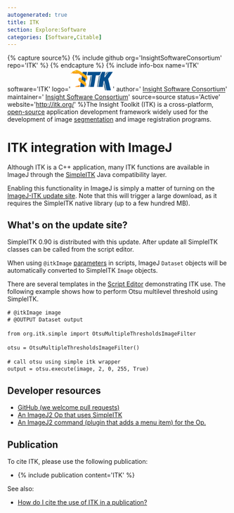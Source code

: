 ```yaml
---
autogenerated: true
title: ITK
section: Explore:Software
categories: [Software,Citable]
---
```



{% capture source%}
{% include github org='InsightSoftwareConsortium' repo='ITK' %}
{% endcapture %}
{% include info-box name='ITK' software='ITK' logo='<img src="/media/logos/itk.png" width="96"/>' author=' [Insight Software Consortium](http://itk.org/)' maintainer=' [Insight Software Consortium](http://itk.org/)' source=source status='Active' website='http://itk.org/' %}The Insight Toolkit (ITK) is a cross-platform, [open-source](/Open_Source) application development framework widely used for the development of image [segmentation](/imaging/segmentation) and image registration programs.

# ITK integration with ImageJ

Although ITK is a C++ application, many ITK functions are available in ImageJ through the [SimpleITK](http://www.simpleitk.org/) Java compatibility layer.

Enabling this functionality in ImageJ is simply a matter of turning on the [ImageJ-ITK update site](/list-of-update-sites). Note that this will trigger a large download, as it requires the SimpleITK native library (up to a few hundred MB).

## What's on the update site?

SimpleITK 0.90 is distributed with this update. After update all SimpleITK classes can be called from the script editor.

When using `@itkImage` [parameters](/scripting/parameters) in scripts, ImageJ `Dataset` objects will be automatically converted to SimpleITK `Image` objects.

There are several templates in the [Script Editor](/scripting/script-editor) demonstrating ITK use. The following example shows how to perform Otsu multilevel threshold using SimpleITK.

    # @itkImage image
    # @OUTPUT Dataset output

    from org.itk.simple import OtsuMultipleThresholdsImageFilter

    otsu = OtsuMultipleThresholdsImageFilter()

    # call otsu using simple itk wrapper
    output = otsu.execute(image, 2, 0, 255, True)

## Developer resources

-   [GitHub (we welcome pull requests)](https://github.com/imagej/imagej-itk/)
-   [An ImageJ2 Op that uses SimpleITK](https://github.com/imagej/imagej-itk/tree/master/src/main/java/net/imagej/itk/ops)
-   [An ImageJ2 command (plugin that adds a menu item) for the Op.](https://github.com/imagej/imagej-itk/tree/master/src/main/java/net/imagej/itk/commands)

## Publication

To cite ITK, please use the following publication:

-   {% include publication content='ITK' %}

See also:

-   [How do I cite the use of ITK in a publication?](https://itk.org/Wiki/ITK/FAQ#how-do-i-cite-the-use-of-itk-in-a-publication)

 
